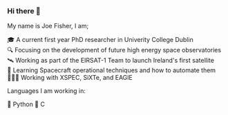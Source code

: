 ### Hi there 👋

My name is Joe Fisher, I am; 

  🎓 A current first year PhD researcher in Univerity College Dublin <br>
  🔍 Focusing on the development of future high energy space observatories <br>
  🛰 Working as part of the EIRSAT-1 Team to launch Ireland's first satellite <br>
  🌱 Learning Spacecraft operational techniques and how to automate them <br>
  🧑🏼‍💻 Working with XSPEC, SiXTe, and EAGlE <br>
  
 
 Languages I am working in: 
 
  🐍 Python 
  🔨 C
